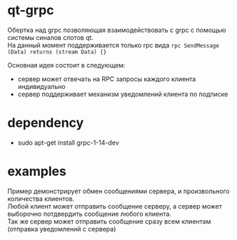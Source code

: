 # qt-grpc
Обертка над grpc позволяющая взаимодействовать с grpc с помощью системы синалов слотов qt.   
На данный момент поддерживается только rpc вида `rpc SendMessage (Data) returns (stream Data) {}`  
 
Оcновная идея состоит в следующем:
* сервер может отвечать на RPC запросы каждого клиента индивидуально
* сервер поддерживает механизм уведомлений клиента по подписке 

# dependency
* sudo apt-get install grpc-1-14-dev


# examples
Пример демонстрирует обмен сообщениями сервера, и произвольного количества клиентов.   
Любой клиент может отправить сообщение серверу, а сервер может выборочно потдвердить сообщение любого клиента.   
Так же сервер может отправить сообщение сразу всем клиентам (отправка уведомлений с сервера)    



